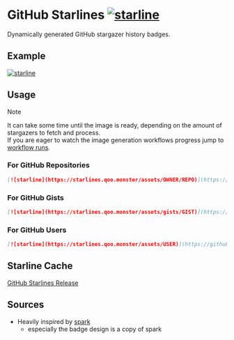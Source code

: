 # GitHub Starlines [![starline](https://starlines.qoo.monster/assets/qoomon/starlines)](https://github.com/qoomon/starlines)

Dynamically generated GitHub stargazer history badges.

## Example
[![starline](https://starlines.qoo.monster/assets/gists/5dfcdf8eec66a051ecd85625518cfd13)](https://github.com/qoomon/starline)

## Usage
> [!NOTE]  
> It can take some time until the image is ready, depending on the amount of stargazers to fetch and process.<br>
> If you are eager to watch the image generation workflows progress jump to [workflow runs](https://github.com/qoomon/starline/actions/workflows/create-starline.yaml).

### For GitHub Repositories
```md
[![starline](https://starlines.qoo.monster/assets/OWNER/REPO)](https://github.com/qoomon/starline)
```
### For GitHub Gists
```md
[![starline](https://starlines.qoo.monster/assets/gists/GIST)](https://github.com/qoomon/starline)
```
### For GitHub Users
```md
[![starline](https://starlines.qoo.monster/assets/USER)](https://github.com/qoomon/starline)
```

## Starline Cache
[GitHub Starlines Release](https://github.com/qoomon/starline/releases/tag/starlines)

## Sources
- Heavily inspired by [spark](https://github.com/antonmedv/spark)
  - especially the badge design is a copy of spark
